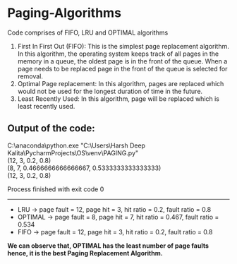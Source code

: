 # Paging-Algorithms
Code comprises of FIFO, LRU and OPTIMAL algorithms
1. First In First Out (FIFO): This is the simplest page replacement algorithm. In this algorithm, the operating system keeps track of all pages in the memory in a queue, the oldest page is in the front of the queue. When a page needs to be replaced page in the front of the queue is selected for removal.
2. Optimal Page replacement: In this algorithm, pages are replaced which would not be used for the longest duration of time in the future. 
3. Least Recently Used: In this algorithm, page will be replaced which is least recently used. 

## Output of the code: 

C:\anaconda\python.exe "C:\Users\Harsh Deep Kalita\PycharmProjects\OS\venv\PAGING.py" 
<br>
(12, 3, 0.2, 0.8)                                               
(8, 7, 0.4666666666666667, 0.5333333333333333)<br>
(12, 3, 0.2, 0.8)<br>

Process finished with exit code 0

-------------------------------------------------------------------------------------------------------------------------------------------------------------------------
- LRU -> page fault = 12, page hit = 3, hit ratio = 0.2, fault ratio = 0.8
- OPTIMAL -> page fault = 8, page hit = 7, hit ratio = 0.467, fault ratio = 0.534
- FIFO -> page fault = 12, page hit = 3, hit ratio = 0.2, fault ratio = 0.8




<b>We can observe that, OPTIMAL has the least number of page faults hence, it is the best Paging Replacement Algorithm.</b>

